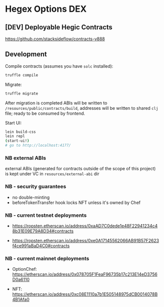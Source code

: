 # Hegex Options DEX

##  [DEV] Deployable Hegic Contracts
https://github.com/stacksideflow/contracts-v888

## Development
Compile contracts (assumes you have `solc` installed):
```bash
truffle compile
```
Migrate:
```bash
truffle migrate
```

After migration is completed ABIs will be written to `/resources/public/contracts/build`, 
addresses will be written to shared `clj` file; ready to be consumed by frontend.

Start UI:
```bash
lein build-css
lein repl
(start-ui!)
# go to http://localhost:4177/ 
```

### NB external ABIs

external ABIs (generated for contracts outside of the scope of this project) is kept under VC in `resources/external-abi` dir

### NB - security guarantees
- no double-minting
- beforeTokenTransfer hook locks NFT unless it's owned by Chef

### NB - current testnet deployments
-  https://ropsten.etherscan.io/address/0xaAD7C0dede1e48F22941234c48b31E09E79A8D34#contracts 

-  https://ropsten.etherscan.io/address/0xe0A17145562066AB91B57F2623f4ce991aBaD4C0#contracts

### NB - current mainnet deployments

- OptionChef: https://etherscan.io/address/0x078705F1FeaF96735b17c213E14eD3756D0a6110

- NFT: https://etherscan.io/address/0xc08E1110a7b1E505148975dCB0014078B4B1Afa0
